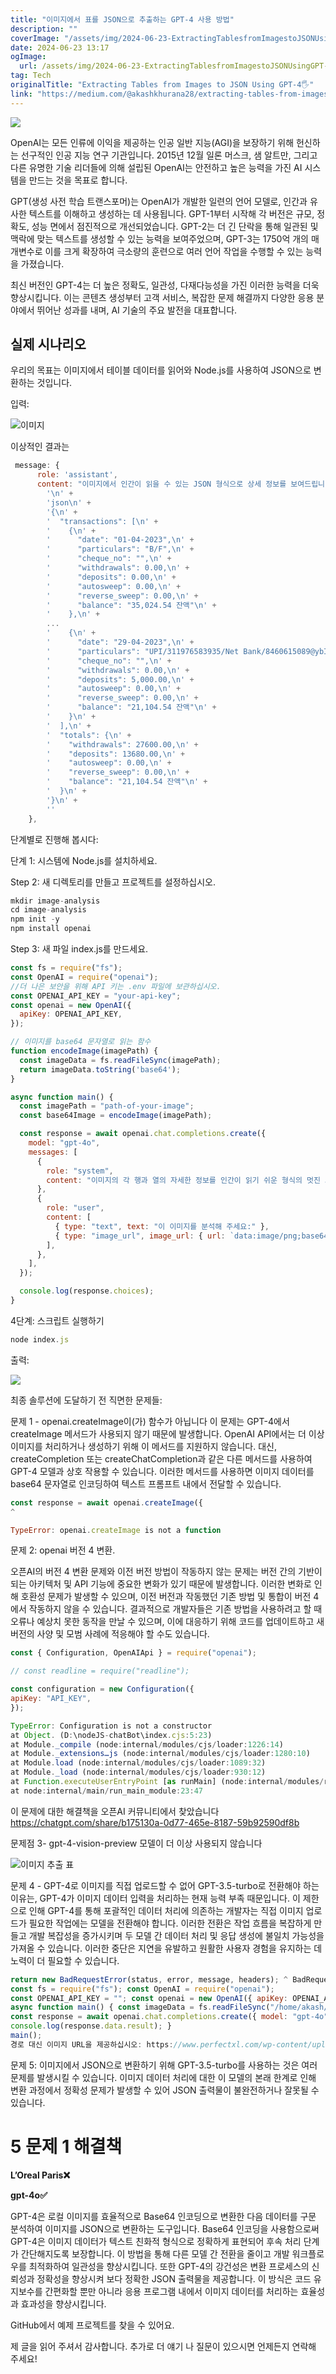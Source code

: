 ```yaml
---
title: "이미지에서 표를 JSON으로 추출하는 GPT-4 사용 방법"
description: ""
coverImage: "/assets/img/2024-06-23-ExtractingTablesfromImagestoJSONUsingGPT-4_0.png"
date: 2024-06-23 13:17
ogImage: 
  url: /assets/img/2024-06-23-ExtractingTablesfromImagestoJSONUsingGPT-4_0.png
tag: Tech
originalTitle: "Extracting Tables from Images to JSON Using GPT-4🖐️"
link: "https://medium.com/@akashkhurana28/extracting-tables-from-images-to-json-using-gpt-4-%EF%B8%8F-2a2cbbbf1773"
---
```



<img src="/assets/img/2024-06-23-ExtractingTablesfromImagestoJSONUsingGPT-4_0.png" />

OpenAI는 모든 인류에 이익을 제공하는 인공 일반 지능(AGI)을 보장하기 위해 헌신하는 선구적인 인공 지능 연구 기관입니다. 2015년 12월 일론 머스크, 샘 알트만, 그리고 다른 유명한 기술 리더들에 의해 설립된 OpenAI는 안전하고 높은 능력을 가진 AI 시스템을 만드는 것을 목표로 합니다.

GPT(생성 사전 학습 트랜스포머)는 OpenAI가 개발한 일련의 언어 모델로, 인간과 유사한 텍스트를 이해하고 생성하는 데 사용됩니다. GPT-1부터 시작해 각 버전은 규모, 정확도, 성능 면에서 점진적으로 개선되었습니다. GPT-2는 더 긴 단락을 통해 일관된 및 맥락에 맞는 텍스트를 생성할 수 있는 능력을 보여주었으며, GPT-3는 1750억 개의 매개변수로 이를 크게 확장하여 극소량의 훈련으로 여러 언어 작업을 수행할 수 있는 능력을 가졌습니다.

최신 버전인 GPT-4는 더 높은 정확도, 일관성, 다재다능성을 가진 이러한 능력을 더욱 향상시킵니다. 이는 콘텐츠 생성부터 고객 서비스, 복잡한 문제 해결까지 다양한 응용 분야에서 뛰어난 성과를 내며, AI 기술의 주요 발전을 대표합니다.

<div class="content-ad"></div>

## 실제 시나리오

우리의 목표는 이미지에서 테이블 데이터를 읽어와 Node.js를 사용하여 JSON으로 변환하는 것입니다.

입력:

![이미지](/assets/img/2024-06-23-ExtractingTablesfromImagestoJSONUsingGPT-4_1.png)

<div class="content-ad"></div>

이상적인 결과는

```js
 message: {
      role: 'assistant',
      content: "이미지에서 인간이 읽을 수 있는 JSON 형식으로 상세 정보를 보여드립니다:\n" +
        '\n' +
        'json\n' +
        '{\n' +
        '  "transactions": [\n' +
        '    {\n' +
        '      "date": "01-04-2023",\n' +
        '      "particulars": "B/F",\n' +
        '      "cheque_no": "",\n' +
        '      "withdrawals": 0.00,\n' +
        '      "deposits": 0.00,\n' +
        '      "autosweep": 0.00,\n' +
        '      "reverse_sweep": 0.00,\n' +
        '      "balance": "35,024.54 잔액"\n' +
        '    },\n' +
        ...
        '    {\n' +
        '      "date": "29-04-2023",\n' +
        '      "particulars": "UPI/311976583935/Net Bank/8460615089@ybI/Karur Vysya",\n' +
        '      "cheque_no": "",\n' +
        '      "withdrawals": 0.00,\n' +
        '      "deposits": 5,000.00,\n' +
        '      "autosweep": 0.00,\n' +
        '      "reverse_sweep": 0.00,\n' +
        '      "balance": "21,104.54 잔액"\n' +
        '    }\n' +
        '  ],\n' +
        '  "totals": {\n' +
        '    "withdrawals": 27600.00,\n' +
        '    "deposits": 13680.00,\n' +
        '    "autosweep": 0.00,\n' +
        '    "reverse_sweep": 0.00,\n' +
        '    "balance": "21,104.54 잔액"\n' +
        '  }\n' +
        '}\n' +
        ''
    },
```

단계별로 진행해 봅시다:

단계 1: 시스템에 Node.js를 설치하세요.

<div class="content-ad"></div>

Step 2: 새 디렉토리를 만들고 프로젝트를 설정하십시오.

```js
mkdir image-analysis
cd image-analysis
npm init -y
npm install openai
```

Step 3: 새 파일 index.js를 만드세요.

```js
const fs = require("fs");
const OpenAI = require("openai");
//더 나은 보안을 위해 API 키는 .env 파일에 보관하십시오.
const OPENAI_API_KEY = "your-api-key";
const openai = new OpenAI({
  apiKey: OPENAI_API_KEY,
});

// 이미지를 base64 문자열로 읽는 함수
function encodeImage(imagePath) {
  const imageData = fs.readFileSync(imagePath);
  return imageData.toString('base64');
}

async function main() {
  const imagePath = "path-of-your-image";
  const base64Image = encodeImage(imagePath);

  const response = await openai.chat.completions.create({
    model: "gpt-4o", 
    messages: [
      {
        role: "system",
        content: "이미지의 각 행과 열의 자세한 정보를 인간이 읽기 쉬운 형식의 멋진 JSON 형식으로 공유해 주세요.",
      },
      {
        role: "user",
        content: [
          { type: "text", text: "이 이미지를 분석해 주세요:" },
          { type: "image_url", image_url: { url: `data:image/png;base64,${base64Image}` } },
        ],
      },
    ],
  });

  console.log(response.choices);
}
```

<div class="content-ad"></div>

4단계: 스크립트 실행하기

```js
node index.js
```

출력:

<img src="/assets/img/2024-06-23-ExtractingTablesfromImagestoJSONUsingGPT-4_2.png" />

<div class="content-ad"></div>

최종 솔루션에 도달하기 전 직면한 문제들:

문제 1 - openai.createImage이(가) 함수가 아닙니다
이 문제는 GPT-4에서 createImage 메서드가 사용되지 않기 때문에 발생합니다. OpenAI API에서는 더 이상 이미지를 처리하거나 생성하기 위해 이 메서드를 지원하지 않습니다. 대신, createCompletion 또는 createChatCompletion과 같은 다른 메서드를 사용하여 GPT-4 모델과 상호 작용할 수 있습니다. 이러한 메서드를 사용하면 이미지 데이터를 base64 문자열로 인코딩하여 텍스트 프롬프트 내에서 전달할 수 있습니다.

```js
const response = await openai.createImage({
^

TypeError: openai.createImage is not a function
```

문제 2: openai 버전 4 변환.

<div class="content-ad"></div>

오픈AI의 버전 4 변환 문제와 이전 버전 방법이 작동하지 않는 문제는 버전 간의 기반이 되는 아키텍처 및 API 기능에 중요한 변화가 있기 때문에 발생합니다. 이러한 변화로 인해 호환성 문제가 발생할 수 있으며, 이전 버전과 작동했던 기존 방법 및 통합이 버전 4에서 작동하지 않을 수 있습니다. 결과적으로 개발자들은 기존 방법을 사용하려고 할 때 오류나 예상치 못한 동작을 만날 수 있으며, 이에 대응하기 위해 코드를 업데이트하고 새 버전의 사양 및 모범 사례에 적응해야 할 수도 있습니다.

```js
const { Configuration, OpenAIApi } = require("openai");

// const readline = require("readline");

const configuration = new Configuration({
apiKey: "API_KEY",
});

TypeError: Configuration is not a constructor
at Object. (D:\nodeJS-chatBot\index.cjs:5:23)
at Module._compile (node:internal/modules/cjs/loader:1226:14)
at Module._extensions…js (node:internal/modules/cjs/loader:1280:10)
at Module.load (node:internal/modules/cjs/loader:1089:32)
at Module._load (node:internal/modules/cjs/loader:930:12)
at Function.executeUserEntryPoint [as runMain] (node:internal/modules/run_main:81:12)
at node:internal/main/run_main_module:23:47
```

이 문제에 대한 해결책을 오픈AI 커뮤니티에서 찾았습니다
https://chatgpt.com/share/b175130a-0d77-465e-8187-59b92590df8b

문제점 3- gpt-4-vision-preview 모델이 더 이상 사용되지 않습니다

<div class="content-ad"></div>


![이미지 추출 표](/assets/img/2024-06-23-ExtractingTablesfromImagestoJSONUsingGPT-4_3.png)

문제 4 - GPT-4로 이미지를 직접 업로드할 수 없어 GPT-3.5-turbo로 전환해야 하는 이유는, GPT-4가 이미지 데이터 입력을 처리하는 현재 능력 부족 때문입니다. 이 제한으로 인해 GPT-4를 통해 포괄적인 데이터 처리에 의존하는 개발자는 직접 이미지 업로드가 필요한 작업에는 모델을 전환해야 합니다. 이러한 전환은 작업 흐름을 복잡하게 만들고 개발 복잡성을 증가시키며 두 모델 간 데이터 처리 및 응답 생성에 불일치 가능성을 가져올 수 있습니다. 이러한 중단은 지연을 유발하고 원활한 사용자 경험을 유지하는 데 노력이 더 필요할 수 있습니다.

```js
return new BadRequestError(status, error, message, headers); ^ BadRequestError: 400 'image'가 잘못된 값입니다. 지원되는 값은 'text', 'image_url', 'audio_url'입니다.
const fs = require("fs"); const OpenAI = require("openai");
const OPENAI_API_KEY = ""; const openai = new OpenAI({ apiKey: OPENAI_API_KEY, });
async function main() { const imageData = fs.readFileSync("/home/akash/Downloads/test.png");
const response = await openai.chat.completions.create({ model: "gpt-4o", instructions: "이미지의 각 행과 열에 대한 자세한 정보를 아름답게 JSON 형식으로 공유해주세요.", messages: [ { role: "user", content: [ { type: "text", text: "이 이미지를 분석해주세요:" }, { type: "image", image: imageData }, ], }, ], });
console.log(response.data.result); }
main();
경로 대신 이미지 URL을 제공하십시오: https://www.perfectxl.com/wp-content/uploads/2020/07/pivot-table-excel-source-data.png.webp
```

문제 5: 이미지에서 JSON으로 변환하기 위해 GPT-3.5-turbo를 사용하는 것은 여러 문제를 발생시킬 수 있습니다. 이미지 데이터 처리에 대한 이 모델의 본래 한계로 인해 변환 과정에서 정확성 문제가 발생할 수 있어 JSON 출력물이 불완전하거나 잘못될 수 있습니다.


<div class="content-ad"></div>

# 5 문제 1 해결책

**L’Oreal Paris❌**

**gpt-4o✅**

GPT-4은 로컬 이미지를 효율적으로 Base64 인코딩으로 변환한 다음 데이터를 구문 분석하여 이미지를 JSON으로 변환하는 도구입니다. Base64 인코딩을 사용함으로써 GPT-4은 이미지 데이터가 텍스트 친화적 형식으로 정확하게 표현되어 후속 처리 단계가 간단해지도록 보장합니다. 이 방법을 통해 다른 모델 간 전환을 줄이고 개발 워크플로우를 최적화하여 일관성을 향상시킵니다. 또한 GPT-4의 강건성은 변환 프로세스의 신뢰성과 정확성을 향상시켜 보다 정확한 JSON 출력물을 제공합니다. 이 방식은 코드 유지보수를 간편화할 뿐만 아니라 응용 프로그램 내에서 이미지 데이터를 처리하는 효율성과 효과성을 향상시킵니다.

<div class="content-ad"></div>

GitHub에서 예제 프로젝트를 찾을 수 있어요.

제 글을 읽어 주셔서 감사합니다. 추가로 더 얘기 나 질문이 있으시면 언제든지 연락해 주세요!